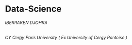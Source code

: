# Data-Science

 ###### IBERRAKEN DJOHRA 
 ###### CY Cergy Paris University ( Ex University of Cergy Pontoise ) 
